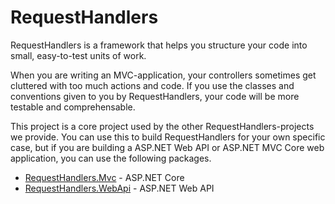 # RequestHandlers
RequestHandlers is a framework that helps you structure your code into small, easy-to-test units of work.

When you are writing an MVC-application, your controllers sometimes get cluttered with too much actions and code. If you use the classes and conventions given to you by RequestHandlers, your code will be more testable and comprehensable.

This project is a core project used by the other RequestHandlers-projects we provide. You can use this to build RequestHandlers for your own specific case, but if you are building a ASP.NET Web API or ASP.NET MVC Core web application, you can use the following packages.

 - [RequestHandlers.Mvc](https://github.com/Smartasses/RequestHandlers.Mvc) - ASP.NET Core
 - [RequestHandlers.WebApi](https://github.com/Smartasses/RequestHandlers.WebApi) - ASP.NET Web API